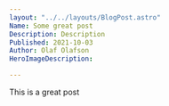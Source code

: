 ```yaml
---
layout: "../../layouts/BlogPost.astro"
Name: Some great post
Description: Description
Published: 2021-10-03
Author: Olaf Olafson
HeroImageDescription: 

---
```


This is a great post 